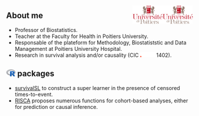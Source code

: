 <img src="logoUP.png" align="right" height="50"/>  <img src="logoUP.png" align="right" height="50"/>

## About me

* Professor of Biostatistics.
* Teacher at the Faculty for Health in Poitiers University.
* Responsable of the plateform for Methodology, Biostatiststic and Data Management at Poitiers University Hospital.
* Research in survival  analysis and/or causality (CIC <img src="https://github.com/foucher-y/foucher-y/blob/main/logoINSERM.png" width="40"> 1402).

##  <img src="https://github.com/chupverse/.github/blob/main/profile/logoR.png" width="25"> packages

* [survivalSL](https://github.com/foucher-y/survivalSL) to construct a super learner in the presence of censored times-to-event.
* [RISCA](https://github.com/foucher-y/RISCA)  proposes numerous functions for cohort-based analyses, either for prediction or causal inference.

